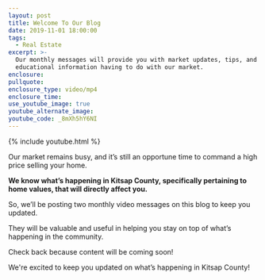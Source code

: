 ```yaml
---
layout: post
title: Welcome To Our Blog
date: 2019-11-01 18:00:00
tags:
  - Real Estate
excerpt: >-
  Our monthly messages will provide you with market updates, tips, and other
  educational information having to do with our market.
enclosure:
pullquote:
enclosure_type: video/mp4
enclosure_time:
use_youtube_image: true
youtube_alternate_image:
youtube_code: _8mXh5hY6NI
---
```


{% include youtube.html %}

Our market remains busy, and it’s still an opportune time to command a high price selling your home.&nbsp;&nbsp;

**We know what’s happening in Kitsap County, specifically pertaining to home values, that will directly affect you.**

So, we’ll be posting two monthly video messages on this blog to keep you updated.&nbsp;

They will be valuable and useful in helping you stay on top of what’s happening in the community.

Check back because content will be coming soon\!

We're excited to keep you updated on what’s happening in Kitsap County\!